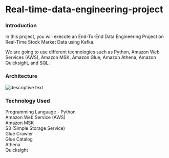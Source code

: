 # Real-time-data-engineering-project
<h3 align="left">Introduction</h3>

In this project, you will execute an End-To-End Data Engineering Project on Real-Time Stock Market Data using Kafka.

We are going to use different technologies such as Python, Amazon Web Services (AWS), Amazon MSK, Amazon Glue, Amazon Athena, Amazon Quicksight, and SQL.

<h3 align="left">Architecture</h3>
<img src="https://github.com/sagardhavalgi/Real-time-data-engineering-project/blob/main/Project_Archi.PNG" alt="descriptive text">

<h3 align="left">Technology Used</h3>
Programming Language - Python <br>
Amazon Web Service (AWS) <br>
Amazon MSK <br>
S3 (Simple Storage Service) <br>
Glue Crawler <br>
Glue Catalog <br>
Athena <br>
Quicksight <br>
